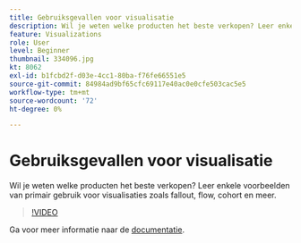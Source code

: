 ```yaml
---
title: Gebruiksgevallen voor visualisatie
description: Wil je weten welke producten het beste verkopen? Leer enkele voorbeelden van primair gebruik voor visualisaties zoals fallout, flow, cohort en meer.
feature: Visualizations
role: User
level: Beginner
thumbnail: 334096.jpg
kt: 8062
exl-id: b1fcbd2f-d03e-4cc1-80ba-f76fe66551e5
source-git-commit: 84984ad9bf65cfc69117e40ac0e0cfe503cac5e5
workflow-type: tm+mt
source-wordcount: '72'
ht-degree: 0%

---
```


# Gebruiksgevallen voor visualisatie

Wil je weten welke producten het beste verkopen? Leer enkele voorbeelden van primair gebruik voor visualisaties zoals fallout, flow, cohort en meer.

>[!VIDEO](https://video.tv.adobe.com/v/334096/?quality=12&learn=on)

Ga voor meer informatie naar de [documentatie](https://experienceleague.adobe.com/docs/data-workbench/using/dashboard/visualizations/visualization-types/c-visualization-types.html?lang=nl-NL).
